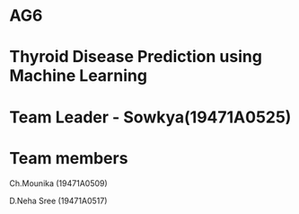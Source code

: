 # AG6
# Thyroid Disease Prediction using Machine Learning



# Team Leader - Sowkya(19471A0525)


# Team members 


Ch.Mounika (19471A0509)

D.Neha Sree (19471A0517)
